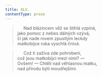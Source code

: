 ```yaml
---
title: XLV.
contentType: prose
---
```


>      Nad blázincem věž se štíhlá vzpíná,  
> jako pomoc z nebes dálných vzývá,  
> či jak nade rovem zpustlým leckdy  
> matkobijce ruka vyschlá čnívá.

>      Což ti zaživa zde pohrobení,  
> což jsou matkobijci mezi nimi? —  
> Ovšem! — Chtěli nad věhlasnou matku,  
> nad přírodu býti moudřejšími.
